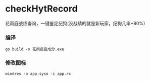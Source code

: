 # checkHytRecord
花雨庭战绩查询，一键鉴定纪狗(没战绩的就是新玩家，纪狗几率+80%)

### 编译

```
go build -o 花雨庭查成分.exe
```

### 修改图标

```
windres -o app.syso -i app.rc
```